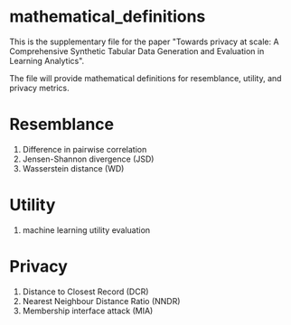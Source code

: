 # mathematical_definitions
This is the supplementary file for the paper "Towards privacy at scale: A Comprehensive Synthetic Tabular Data Generation and Evaluation in Learning Analytics".

The file will provide mathematical definitions for resemblance, utility, and privacy metrics.

# Resemblance

1. Difference in pairwise correlation
2. Jensen-Shannon divergence (JSD)
3. Wasserstein distance (WD)


# Utility
1. machine learning utility evaluation


# Privacy
1. Distance to Closest Record (DCR)
2. Nearest Neighbour Distance Ratio (NNDR)
3. Membership interface attack (MIA)
